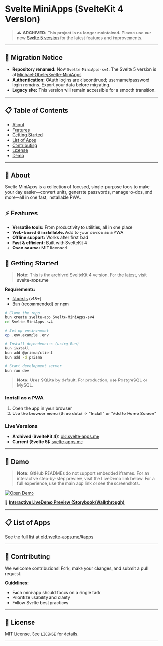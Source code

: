 # Svelte MiniApps (SvelteKit 4 Version)

> ⚠️ **ARCHIVED:** This project is no longer maintained. Please use our new [Svelte 5 version](https://svelte-apps.me) for the latest features and improvements.

---

## 🚚 Migration Notice
- **Repository renamed:** Now `Svelte-MiniApps-sv4`. The Svelte 5 version is at [Michael-Obele/Svelte-MiniApps](https://github.com/Michael-Obele/Svelte-MiniApps).
- **Authentication:** OAuth logins are discontinued; username/password login remains. Export your data before migrating.
- **Legacy site:** This version will remain accessible for a smooth transition.

---

## 📋 Table of Contents
- [About](#about)
- [Features](#features)
- [Getting Started](#getting-started)
- [List of Apps](#list-of-apps)
- [Contributing](#contributing)
- [License](#license)
- [Demo](#demo)

---

## 📝 About
Svelte MiniApps is a collection of focused, single-purpose tools to make your day easier—convert units, generate passwords, manage to-dos, and more—all in one fast, installable PWA.

## ⚡ Features
- **Versatile tools:** From productivity to utilities, all in one place
- **Web-based & installable:** Add to your device as a PWA
- **Offline support:** Works after first load
- **Fast & efficient:** Built with SvelteKit 4
- **Open source:** MIT licensed

## 🚀 Getting Started
> **Note:** This is the archived SvelteKit 4 version. For the latest, visit [svelte-apps.me](https://svelte-apps.me)

**Requirements:**
- [Node.js](https://nodejs.org/) (v18+)
- [Bun](https://bun.sh/) (recommended) or npm

```bash
# Clone the repo
bun create svelte-app Svelte-MiniApps-sv4
cd Svelte-MiniApps-sv4

# Set up environment
cp .env.example .env

# Install dependencies (using Bun)
bun install
bun add @prisma/client
bun add -d prisma

# Start development server
bun run dev
```

> **Note:** Uses SQLite by default. For production, use PostgreSQL or MySQL.

### Install as a PWA
1. Open the app in your browser
2. Use the browser menu (three dots) → "Install" or "Add to Home Screen"

### Live Versions
- **Archived (SvelteKit 4):** [old.svelte-apps.me](https://old.svelte-apps.me)
- **Current (Svelte 5):** [svelte-apps.me](https://svelte-apps.me)

---

## 📱 Demo

> **Note:** GitHub READMEs do not support embedded iframes.
> For an interactive step-by-step preview, visit the LiveDemo link below.
> For a full experience, use the main app link or see the screenshots.

[![Open Demo](https://api.netlify.com/api/v1/badges/0d21d41b-36d1-4e3e-9d4a-897788f50b7b/deploy-status)](https://old.svelte-apps.me)

**🔗 [Interactive LiveDemo Preview (Storybook/Walkthrough)](https://story-api.livedemo.ai/workspaces/6740395d9ead5e00083ae87f/stories/6740b5d8037561001dab57aa/preview?step=1&embed)**

<!--
<div style="position: relative; padding-bottom: calc(46.40625% + 41px); height: 0;">
	<iframe src="https://story-api.livedemo.ai/workspaces/6740395d9ead5e00083ae87f/stories/6740b5d8037561001dab57aa/preview?step=1&embed" frameBorder="0" loading="lazy"
			webkitallowfullscreen mozallowfullscreen allowFullScreen style="position: absolute; top: 0; left: 0; width: 100%; height: 100%; border-radius: 6px;"></iframe>
</div>
-->


---

## 📋 List of Apps
See the full list at [old.svelte-apps.me/#apps](https://old.svelte-apps.me/#apps)

---

## 🤝 Contributing
We welcome contributions! Fork, make your changes, and submit a pull request.

**Guidelines:**
- Each mini-app should focus on a single task
- Prioritize usability and clarity
- Follow Svelte best practices

---

## 📄 License
MIT License. See [`LICENSE`](LICENSE) for details.

---
